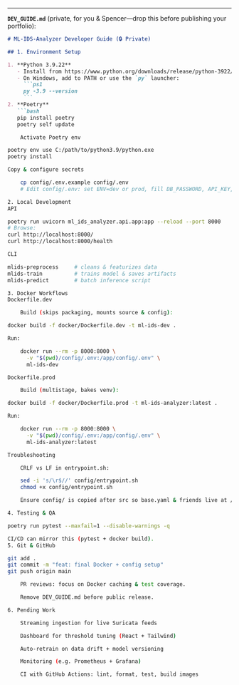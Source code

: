 
---

**`DEV_GUIDE.md`** (private, for you & Spencer—drop this before publishing your portfolio):

```markdown
# ML-IDS-Analyzer Developer Guide (🔒 Private)

## 1. Environment Setup

1. **Python 3.9.22**  
   - Install from https://www.python.org/downloads/release/python-3922/  
   - On Windows, add to PATH or use the `py` launcher:  
     ```ps1
     py -3.9 --version
     ```
2. **Poetry**  
   ```bash
   pip install poetry
   poetry self update

    Activate Poetry env

poetry env use C:/path/to/python3.9/python.exe
poetry install

Copy & configure secrets

    cp config/.env.example config/.env
    # Edit config/.env: set ENV=dev or prod, fill DB_PASSWORD, API_KEY, etc.

2. Local Development
API

poetry run uvicorn ml_ids_analyzer.api.app:app --reload --port 8000
# Browse:
curl http://localhost:8000/
curl http://localhost:8000/health

CLI

mlids-preprocess     # cleans & featurizes data
mlids-train          # trains model & saves artifacts
mlids-predict        # batch inference script

3. Docker Workflows
Dockerfile.dev

    Build (skips packaging, mounts source & config):

docker build -f docker/Dockerfile.dev -t ml-ids-dev .

Run:

    docker run --rm -p 8000:8000 \
      -v "$(pwd)/config/.env:/app/config/.env" \
      ml-ids-dev

Dockerfile.prod

    Build (multistage, bakes venv):

docker build -f docker/Dockerfile.prod -t ml-ids-analyzer:latest .

Run:

    docker run --rm -p 8000:8000 \
      -v "$(pwd)/config/.env:/app/config/.env" \
      ml-ids-analyzer:latest

Troubleshooting

    CRLF vs LF in entrypoint.sh:

    sed -i 's/\r$//' config/entrypoint.sh
    chmod +x config/entrypoint.sh

    Ensure config/ is copied after src so base.yaml & friends live at /app/config.

4. Testing & QA

poetry run pytest --maxfail=1 --disable-warnings -q

CI/CD can mirror this (pytest + docker build).
5. Git & GitHub

git add .
git commit -m "feat: final Docker + config setup"
git push origin main

    PR reviews: focus on Docker caching & test coverage.

    Remove DEV_GUIDE.md before public release.

6. Pending Work

    Streaming ingestion for live Suricata feeds

    Dashboard for threshold tuning (React + Tailwind)

    Auto-retrain on data drift + model versioning

    Monitoring (e.g. Prometheus + Grafana)

    CI with GitHub Actions: lint, format, test, build images

